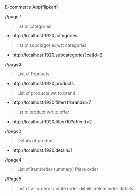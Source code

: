  E-commerce App(flipkart)

//page 1
   > list of categories
   * http://localhost:1920/categories

   > list of subctagories wrt categories
   * http://localhost:1920/subcategories?catId=2

//page2
   >List of Products
   * http://localhost:1920/products

   >List of products wrt to brand
   * http://localhost:1920/filter/1?brandId=7

   >list of product wrt to offer
   * http://localhost:1920/filter/10?offerId=2
  
//page3
   >Details of product
   * http://localhost:1920/details/1
   

//page4
  >List of item(order summary)
  >Place order


//Page5
   >List of all orders
   >Update order details
   >delete order details

